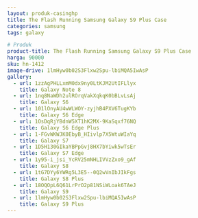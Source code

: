 ```yaml
---
layout: produk-casinghp
title: The Flash Running Samsung Galaxy S9 Plus Case
categories: samsung
tags: galaxy

# Produk
product-title: The Flash Running Samsung Galaxy S9 Plus Case
harga: 90000
sku: hn-1412
image-drive: 1lmHyw0b02S3Flxw2Spu-lbiMQA5IwAsP
gallery:
  - url: 1zzAgPHLLxmM0dx9ny0LtKJM2UtIFLlyx
    title: Galaxy Note 8
  - url: 1nq8NaWDh2ulROrqVakXqkqK0bBLvLsAj
    title: Galaxy S6
  - url: 101lOnyAU4wWLWOY-zyjhB4PXV6TugKYb
    title: Galaxy S6 Edge
  - url: 1OsDqRjYBdnW5XT1hK2MX-9KaSqxf76NQ
    title: Galaxy S6 Edge Plus
  - url: 1-FGvWKWJK0EbyB_HIivlp7X5WtuWIaYq
    title: Galaxy S7
  - url: 1D5H130GIkaYBPpGvj8HX7bYiwk5wTsEr
    title: Galaxy S7 Edge
  - url: 1y95-i_jsi_YcRV25mNHLIVVzZxo9_gAf
    title: Galaxy S8
  - url: 1tG7DYy6YWRg5L3E5--0Q2wVnIbJIkFgs
    title: Galaxy S8 Plus
  - url: 18OQOpL6Q61LrPrO2p81NSiWLoak6TAeJ
    title: Galaxy S9
  - url: 1lmHyw0b02S3Flxw2Spu-lbiMQA5IwAsP
    title: Galaxy S9 Plus
---
```

